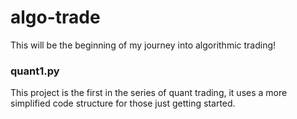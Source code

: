 # algo-trade
This will be the beginning of my journey into algorithmic trading! 

<h3>quant1.py</h3>
This project is the first in the series of quant trading, it uses a more simplified code structure for those just getting started. 


